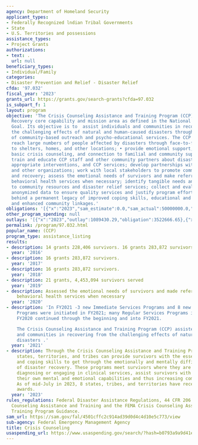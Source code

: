 ```yaml
---
agency: Department of Homeland Security
applicant_types:
- Federally Recognized lndian Tribal Governments
- State
- U.S. Territories and possessions
assistance_types:
- Project Grants
authorizations:
- text: .
  url: null
beneficiary_types:
- Individual/Family
categories:
- Disaster Prevention and Relief - Disaster Relief
cfda: '97.032'
fiscal_year: '2023'
grants_url: https://grants.gov/search-grants?cfda=97.032
is_subpart_f: 1
layout: program
objective: 'The Crisis Counseling Assistance and Training Program (CCP) supports the
  Recovery core capability and mission area as defined in the National Preparedness
  Goal. Its objective is to  assist individuals and communities in recovering from
  the challenging effects of natural and human-caused disasters through the provision
  of community-based outreach and psycho-educational services. The CCP goals are to:
  reach large numbers of people affected by disasters through face-to-face outreach
  to shelters, homes, and other locations; • provide emotional support, education,
  basic crisis counseling, and connection to familial and community support systems;
  train and educate CCP staff and other community partners about disaster reactions,
  appropriate interventions, and CCP services; develop partnerships with local disaster
  and other organizations; work with local stakeholders to promote community resilience
  and recovery; assess the emotional needs of survivors and make referrals to traditional
  behavioral health services when necessary; identify tangible needs and link survivors
  to community resources and disaster relief services; collect and evaluate aggregate,
  anonymized data to ensure quality services and justify program efforts; and leave
  behind a permanent legacy of improved coping skills, educational and resource materials,
  and enhanced community linkages.'
obligations: '[{"x":"2023","sam_estimate":0.0,"sam_actual":50000000.0,"usa_spending_actual":5215167.22},{"x":"2024","sam_estimate":0.0,"sam_actual":72254697.0,"usa_spending_actual":691887.76},{"x":"2025","sam_estimate":0.0,"sam_actual":0.0,"usa_spending_actual":0.0}]'
other_program_spending: null
outlays: '[{"x":"2023","outlay":1089430.29,"obligation":3522666.65},{"x":"2024","outlay":684083.96,"obligation":4961001.04},{"x":"2025","outlay":0.0,"obligation":0.0}]'
permalink: /program/97.032.html
popular_name: (CCP)
program_type: assistance_listing
results:
- description: 14 grants 228,406 survivors. 16 grants 283,872 survivors.
  year: '2016'
- description: 16 grants 283,872 survivors.
  year: '2017'
- description: 16 grants 283,872 survivors.
  year: '2018'
- description: 21 grants, 4,453,094 survivors served
  year: '2019'
- description: Assessed the emotional needs of survivors and made referrals to traditional
    behavioral health services when necessary
  year: '2020'
- description: 'In FY2021 -3 new Immediate Services Programs and 8 new Regular Services
    Programs were initiated in FY2021; many Regular Services Programs initiated during
    FY2020 continued through the beginning and into FY2021.

    The Crisis Counseling Assistance and Training Program (CCP) assisted individuals
    and communities in recovering from the challenging effects of natural and human-caused
    disasters .'
  year: '2021'
- description: Through the Crisis Counseling Assistance and Training Program (CCP),
    states, territories, and tribes can provide survivors with the essential psychoeducational
    and coping skills to get through the emotionally and mentally difficult process
    of disaster recovery. These programs meet survivors where they are and, without
    diagnosing or engaging in clinical services, assist survivors with fortifying
    their own mental and emotional capabilities and thus increasing community resilience.
    As of mid-July in 2023, 8 states, tribes, and territories have received 11 CCP
    awards.
  year: '2023'
rules_regulations: Federal Disaster Assistance Regulations, 44 CFR 206.171; Crisis
  Counseling Assistance and Training and the FEMA Crisis Counseling Assistance and
  Training Program Guidance.
sam_url: https://sam.gov/fal/4501cffc2c914ad39d0d4c4d10e5c773/view
sub-agency: Federal Emergency Management Agency
title: Crisis Counseling
usaspending_url: https://www.usaspending.gov/search/?hash=b0793a9a9d41e336f27bcf1a727d2469
---
```

